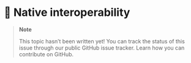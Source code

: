 # 🔧 Native interoperability

> **Note**
> 
> This topic hasn’t been written yet! You can track the status of this issue through our public GitHub issue tracker. Learn how you can contribute on GitHub.
